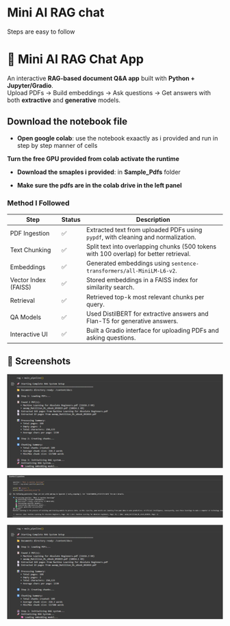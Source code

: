 # Mini AI RAG chat 
Steps are easy to follow 


# 📱 Mini AI RAG Chat App

An interactive **RAG-based document Q&A app** built with **Python + Jupyter/Gradio**.  
Upload PDFs → Build embeddings → Ask questions → Get answers with both **extractive** and **generative** models.

## Download the notebook file

- **Open google colab**: use the notebook exaactly as i provided and run in step by step manner of cells

**Turn the free GPU provided from colab activate the runtime**

- **Download the smaples i provided**:  in **Sample_Pdfs** folder

- **Make sure the pdfs are in the colab drive in the left panel** 


### Method I Followed

| Step                | Status   | Description |
|---------------------|----------|-------------|
| PDF Ingestion       | ✅       | Extracted text from uploaded PDFs using `pypdf`, with cleaning and normalization. |
| Text Chunking       | ✅       | Split text into overlapping chunks (500 tokens with 100 overlap) for better retrieval. |
| Embeddings          | ✅       | Generated embeddings using `sentence-transformers/all-MiniLM-L6-v2`. |
| Vector Index (FAISS)| ✅       | Stored embeddings in a FAISS index for similarity search. |
| Retrieval           | ✅       | Retrieved top-k most relevant chunks per query. |
| QA Models           | ✅       | Used DistilBERT for extractive answers and Flan-T5 for generative answers. |
| Interactive UI      | ✅       | Built a Gradio interface for uploading PDFs and asking questions. |



## 📸 Screenshots

![APP Preview](assets/rag-pipline.png)


![Retrieval Preview](assets/queries-generation.png)


![Extractive Answer](assets/rag-pipline.png)

